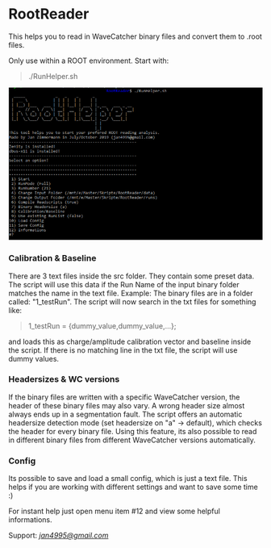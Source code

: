 # RootReader

This helps you to read in WaveCatcher binary files and convert them to .root files.

Only use within a ROOT environment.
Start with:
> ./RunHelper.sh

![Demo](demo.PNG)

### Calibration & Baseline
There are 3 text files inside the src folder. They contain some preset data. The script will use this data if the Run Name of the input binary folder matches the name in the text file.
Example: The binary files are in a folder called: "1_testRun". The script will now search in the txt files for something like:
> 1_testRun = {dummy_value,dummy_value,...};

and loads this as charge/amplitude calibration vector and baseline inside the script. If there is no matching line in the txt file, the script will use dummy values.

### Headersizes & WC versions
If the binary files are written with a specific WaveCatcher version, the header of these binary files may also vary. A wrong header size almost always ends up in a segmentation fault.
The script offers an automatic headersize detection mode (set headersize on "a" -> default), which checks the header for every binary file. 
Using this feature, its also possible to read in different binary files from different WaveCatcher versions automatically.

### Config
Its possible to save and load a small config, which is just a text file. This helps if you are working with different settings and want to save some time :)

For instant help just open menu item #12 and view some helpful informations.

Support: *jan4995@gmail.com*
